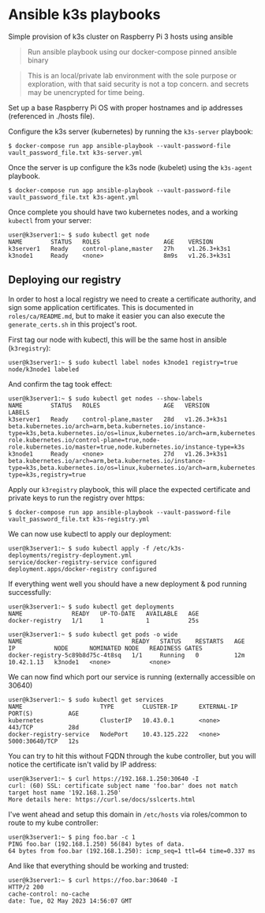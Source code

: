 # Ansible k3s playbooks

Simple provision of k3s cluster on Raspberry Pi 3 hosts using ansible

> Run ansible playbook using our docker-compose pinned ansible binary

> This is an local/private lab environment with the sole purpose
  or exploration, with that said security is not a top concern.
  and secrets may be unencrypted for time being.

Set up a base Raspberry Pi OS with proper hostnames
and ip addresses (referenced in ./hosts file).

Configure the k3s server (kubernetes) by running the
`k3s-server` playbook:

```
$ docker-compose run app ansible-playbook --vault-password-file vault_password_file.txt k3s-server.yml
```

Once the server is up configure the k3s node (kubelet) using
the `k3s-agent` playbook.

```
$ docker-compose run app ansible-playbook --vault-password-file vault_password_file.txt k3s-agent.yml
```

Once complete you should have two kubernetes nodes,
and a working `kubectl` from your server:

```
user@k3server1:~ $ sudo kubectl get node
NAME        STATUS   ROLES                  AGE    VERSION
k3server1   Ready    control-plane,master   27h    v1.26.3+k3s1
k3node1     Ready    <none>                 8m9s   v1.26.3+k3s1
```

## Deploying our registry

In order to host a local registry we need to create a certificate authority, and sign some application
certificates. This is documented in `roles/ca/README.md`, but to make it easier you can also execute
the `generate_certs.sh` in this project's root.


First tag our node with kubectl, this will be the same host in ansible (`k3registry`):

```
user@k3server1:~ $ sudo kubectl label nodes k3node1 registry=true
node/k3node1 labeled
```

And confirm the tag took effect:

```
user@k3server1:~ $ sudo kubectl get nodes --show-labels
NAME        STATUS   ROLES                  AGE   VERSION        LABELS
k3server1   Ready    control-plane,master   28d   v1.26.3+k3s1   beta.kubernetes.io/arch=arm,beta.kubernetes.io/instance-type=k3s,beta.kubernetes.io/os=linux,kubernetes.io/arch=arm,kubernetes.io/hostname=k3server1,kubernetes.io/os=linux,node-role.kubernetes.io/control-plane=true,node-role.kubernetes.io/master=true,node.kubernetes.io/instance-type=k3s
k3node1     Ready    <none>                 27d   v1.26.3+k3s1   beta.kubernetes.io/arch=arm,beta.kubernetes.io/instance-type=k3s,beta.kubernetes.io/os=linux,kubernetes.io/arch=arm,kubernetes.io/hostname=k3node1,kubernetes.io/os=linux,node.kubernetes.io/instance-type=k3s,registry=true
```

Apply our `k3registry` playbook, this will place the expected certificate and private keys to run the registry over https:

```
$ docker-compose run app ansible-playbook --vault-password-file vault_password_file.txt k3s-registry.yml
```

We can now use kubectl to apply our deployment:

```
user@k3server1:~ $ sudo kubectl apply -f /etc/k3s-deployments/registry-deployment.yml
service/docker-registry-service configured
deployment.apps/docker-registry configured
```

If everything went well you should have a new deployment & pod running successfully:

```
user@k3server1:~ $ sudo kubectl get deployments
NAME              READY   UP-TO-DATE   AVAILABLE   AGE
docker-registry   1/1     1            1           25s

user@k3server1:~ $ sudo kubectl get pods -o wide
NAME                               READY   STATUS    RESTARTS   AGE   IP           NODE      NOMINATED NODE   READINESS GATES
docker-registry-5c89b8d75c-4t8sq   1/1     Running   0          12m   10.42.1.13   k3node1   <none>           <none>
```

We can now find which port our service is running (externally accessible on 30640)

```
user@k3server1:~ $ sudo kubectl get services
NAME                      TYPE        CLUSTER-IP      EXTERNAL-IP   PORT(S)          AGE
kubernetes                ClusterIP   10.43.0.1       <none>        443/TCP          28d
docker-registry-service   NodePort    10.43.125.222   <none>        5000:30640/TCP   12s
```

You can try to hit this without FQDN through the kube controller, but you will notice
the certificate isn't valid by IP address:

```
user@k3server1:~ $ curl https://192.168.1.250:30640 -I
curl: (60) SSL: certificate subject name 'foo.bar' does not match target host name '192.168.1.250'
More details here: https://curl.se/docs/sslcerts.html
```

I've went ahead and setup this domain in `/etc/hosts` via roles/common to route to my kube controller:

```
user@k3server1:~ $ ping foo.bar -c 1
PING foo.bar (192.168.1.250) 56(84) bytes of data.
64 bytes from foo.bar (192.168.1.250): icmp_seq=1 ttl=64 time=0.337 ms
```

And like that everything should be working and trusted:

```
user@k3server1:~ $ curl https://foo.bar:30640 -I
HTTP/2 200
cache-control: no-cache
date: Tue, 02 May 2023 14:56:07 GMT
```